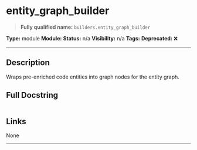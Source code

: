 # entity_graph_builder
> **Fully qualified name:** `builders.entity_graph_builder`

**Type:** module
**Module:** 
**Status:** n/a
**Visibility:** n/a
**Tags:** 
**Deprecated:** ❌

---

## Description
Wraps pre-enriched code entities into graph nodes for the entity graph.

## Full Docstring
```

```

## Links
None

---
